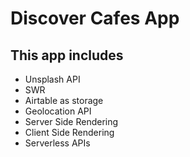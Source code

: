 # Discover Cafes App

## This app includes

-   Unsplash API
-   SWR
-   Airtable as storage
-   Geolocation API
-   Server Side Rendering
-   Client Side Rendering
-   Serverless APIs
